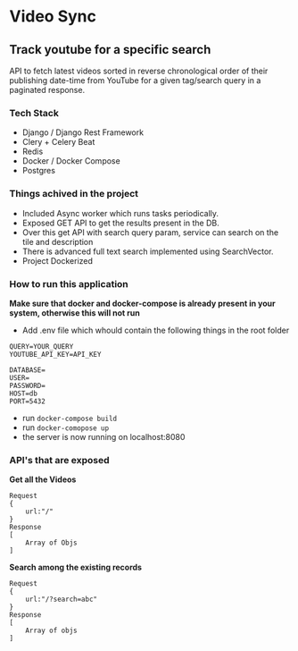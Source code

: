 # Video Sync
## Track youtube for a specific search

API to fetch latest videos sorted in reverse chronological order of their publishing date-time from YouTube for a given tag/search query in a paginated response.

### Tech Stack

- Django / Django Rest Framework
- Clery + Celery Beat
- Redis
- Docker / Docker Compose
- Postgres

### Things achived in the project

- Included Async worker which runs tasks periodically.
- Exposed GET API to get the results present in the DB.
- Over this get API with search query param, service can search on the tile and description
- There is advanced full text search implemented using SearchVector.
- Project Dockerized

### How to run this application

**Make sure that docker and docker-compose is already present in your system, otherwise this will not run**

- Add .env file which whould contain the following things in the root folder
```
QUERY=YOUR_QUERY
YOUTUBE_API_KEY=API_KEY

DATABASE=
USER=
PASSWORD=
HOST=db
PORT=5432
```
- run ```docker-compose build```
- run ```docker-comopose up```
- the server is now running on localhost:8080

### API's that are exposed

**Get all the Videos**
```
Request
{
    url:"/"
}
Response
[
    Array of Objs
]
```
**Search among the existing records**
```
Request
{
    url:"/?search=abc"
}
Response
[
    Array of objs
]
```
